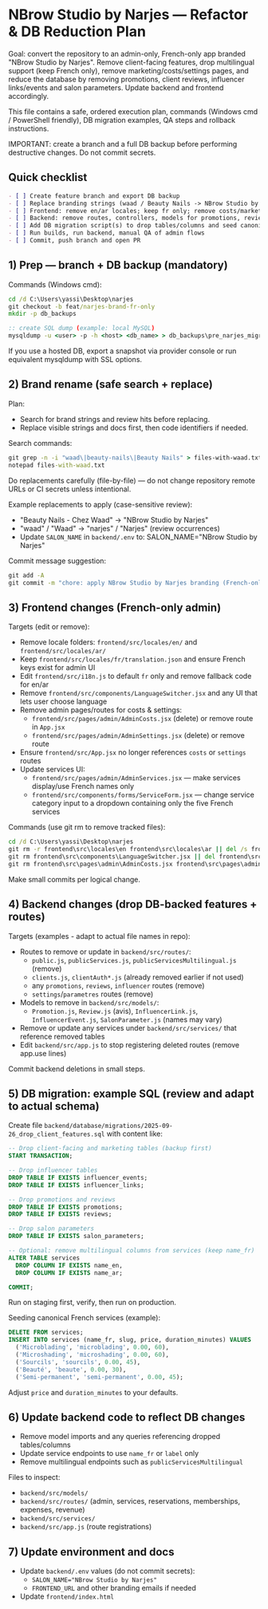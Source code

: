 # NBrow Studio by Narjes — Refactor & DB Reduction Plan

Goal: convert the repository to an admin-only, French-only app branded "NBrow Studio by Narjes". Remove client-facing features, drop multilingual support (keep French only), remove marketing/costs/settings pages, and reduce the database by removing promotions, client reviews, influencer links/events and salon parameters. Update backend and frontend accordingly.

This file contains a safe, ordered execution plan, commands (Windows cmd / PowerShell friendly), DB migration examples, QA steps and rollback instructions.

IMPORTANT: create a branch and a full DB backup before performing destructive changes. Do not commit secrets.

## Quick checklist

```markdown
- [ ] Create feature branch and export DB backup
- [ ] Replace branding strings (waad / Beauty Nails -> NBrow Studio by Narjes / Narjes)
- [ ] Frontend: remove en/ar locales; keep fr only; remove costs/marketing/settings admin pages; enforce 5 French services
- [ ] Backend: remove routes, controllers, models for promotions, reviews, influencer tables, salon params; remove multilingual public endpoints
- [ ] Add DB migration script(s) to drop tables/columns and seed canonical 5 services
- [ ] Run builds, run backend, manual QA of admin flows
- [ ] Commit, push branch and open PR
```

## 1) Prep — branch + DB backup (mandatory)

Commands (Windows cmd):

```cmd
cd /d C:\Users\yassi\Desktop\narjes
git checkout -b feat/narjes-brand-fr-only
mkdir -p db_backups

:: create SQL dump (example: local MySQL)
mysqldump -u <user> -p -h <host> <db_name> > db_backups\pre_narjes_migration_2025-09-26.sql
```

If you use a hosted DB, export a snapshot via provider console or run equivalent mysqldump with SSL options.

## 2) Brand rename (safe search + replace)

Plan:
- Search for brand strings and review hits before replacing.
- Replace visible strings and docs first, then code identifiers if needed.

Search commands:

```cmd
git grep -n -i "waad\|beauty-nails\|Beauty Nails" > files-with-waad.txt
notepad files-with-waad.txt
```

Do replacements carefully (file-by-file) — do not change repository remote URLs or CI secrets unless intentional.

Example replacements to apply (case-sensitive review):
- "Beauty Nails - Chez Waad" -> "NBrow Studio by Narjes"
- "waad" / "Waad" -> "narjes" / "Narjes" (review occurrences)
- Update `SALON_NAME` in `backend/.env` to: SALON_NAME="NBrow Studio by Narjes"

Commit message suggestion:

```cmd
git add -A
git commit -m "chore: apply NBrow Studio by Narjes branding (French-only)"
```

## 3) Frontend changes (French-only admin)

Targets (edit or remove):

- Remove locale folders: `frontend/src/locales/en/` and `frontend/src/locales/ar/`
- Keep `frontend/src/locales/fr/translation.json` and ensure French keys exist for admin UI
- Edit `frontend/src/i18n.js` to default `fr` only and remove fallback code for en/ar
- Remove `frontend/src/components/LanguageSwitcher.jsx` and any UI that lets user choose language
- Remove admin pages/routes for costs & settings:
  - `frontend/src/pages/admin/AdminCosts.jsx` (delete) or remove route in `App.jsx`
  - `frontend/src/pages/admin/AdminSettings.jsx` (delete) or remove route
- Ensure `frontend/src/App.jsx` no longer references `costs` or `settings` routes
- Update services UI:
  - `frontend/src/pages/admin/AdminServices.jsx` — make services display/use French names only
  - `frontend/src/components/forms/ServiceForm.jsx` — change service category input to a dropdown containing only the five French services

Commands (use git rm to remove tracked files):

```cmd
cd /d C:\Users\yassi\Desktop\narjes
git rm -r frontend\src\locales\en frontend\src\locales\ar || del /s frontend\src\locales\en
git rm frontend\src\components\LanguageSwitcher.jsx || del frontend\src\components\LanguageSwitcher.jsx
git rm frontend\src\pages\admin\AdminCosts.jsx frontend\src\pages\admin\AdminSettings.jsx
```

Make small commits per logical change.

## 4) Backend changes (drop DB-backed features + routes)

Targets (examples - adapt to actual file names in repo):

- Routes to remove or update in `backend/src/routes/`:
  - `public.js`, `publicServices.js`, `publicServicesMultilingual.js` (remove)
  - `clients.js`, `clientAuth*.js` (already removed earlier if not used)
  - any `promotions`, `reviews`, `influencer` routes (remove)
  - `settings`/`parametres` routes (remove)
- Models to remove in `backend/src/models/`:
  - `Promotion.js`, `Review.js` (avis), `InfluencerLink.js`, `InfluencerEvent.js`, `SalonParameter.js` (names may vary)
- Remove or update any services under `backend/src/services/` that reference removed tables
- Edit `backend/src/app.js` to stop registering deleted routes (remove app.use lines)

Commit backend deletions in small steps.

## 5) DB migration: example SQL (review and adapt to actual schema)

Create file `backend/database/migrations/2025-09-26_drop_client_features.sql` with content like:

```sql
-- Drop client-facing and marketing tables (backup first)
START TRANSACTION;

-- Drop influencer tables
DROP TABLE IF EXISTS influencer_events;
DROP TABLE IF EXISTS influencer_links;

-- Drop promotions and reviews
DROP TABLE IF EXISTS promotions;
DROP TABLE IF EXISTS reviews;

-- Drop salon parameters
DROP TABLE IF EXISTS salon_parameters;

-- Optional: remove multilingual columns from services (keep name_fr)
ALTER TABLE services
  DROP COLUMN IF EXISTS name_en,
  DROP COLUMN IF EXISTS name_ar;

COMMIT;
```

Run on staging first, verify, then run on production.

Seeding canonical French services (example):

```sql
DELETE FROM services;
INSERT INTO services (name_fr, slug, price, duration_minutes) VALUES
  ('Microblading', 'microblading', 0.00, 60),
  ('Microshading', 'microshading', 0.00, 60),
  ('Sourcils', 'sourcils', 0.00, 45),
  ('Beauté', 'beaute', 0.00, 30),
  ('Semi-permanent', 'semi-permanent', 0.00, 45);
```

Adjust `price` and `duration_minutes` to your defaults.

## 6) Update backend code to reflect DB changes

- Remove model imports and any queries referencing dropped tables/columns
- Update service endpoints to use `name_fr` or `label` only
- Remove multilingual endpoints such as `publicServicesMultilingual`

Files to inspect:

- `backend/src/models/`
- `backend/src/routes/` (admin, services, reservations, memberships, expenses, revenue)
- `backend/src/services/`
- `backend/src/app.js` (route registrations)

## 7) Update environment and docs

- Update `backend/.env` values (do not commit secrets):
  - `SALON_NAME="NBrow Studio by Narjes"`
  - `FRONTEND_URL` and other branding emails if needed
- Update `frontend/index.html` <title>, meta tags, and any hard-coded references
- Update README and other docs to reflect the new brand and French-only scope

## 8) Build & QA

Run the following locally:

```cmd
:: build frontend
cd frontend
npm install
npm run build

:: start backend
cd ..\backend
npm install
npm run dev
```

Manual QA checklist

- [ ] Admin login works
- [ ] Admin Services page lists only the five French services
- [ ] Create/Edit/Delete service operations succeed and persist in DB
- [ ] Reservations creation and admin reservation management work
- [ ] Inventory pages work
- [ ] Costs & marketing and Settings pages are not accessible

## 9) Commit strategy & PR

- Make small commits with focused messages (branding, frontend i18n, backend removal, migration, seeding)
- Push branch and open PR for review

## 10) Rollback plan

1. Revert code changes via git if needed:

```cmd
git checkout master
git revert <merge-commit-hash>
```

2. Restore DB from backup:

```cmd
mysql -u <user> -p -h <host> <db_name> < db_backups\pre_narjes_migration_2025-09-26.sql
```

3. Redeploy previous version if required.

## Acceptance criteria

- App branding updated to "NBrow Studio by Narjes" everywhere user-facing (admin UI, emails, README)
- Admin UI is French-only (no language switcher; `fr` locale active)
- Services table contains only the five canonical French services
- DB no longer contains promotions, reviews, influencer tables or salon param entries
- No costs/marketing/settings pages available in admin UI
- Frontend builds and backend starts; main admin flows pass manual QA

## Timeline estimate

- Branch & DB backup: 30–60 minutes
- Branding and frontend i18n changes: 1–2 hours
- Backend cleanup and DB migration: 1–3 hours (depend on FK complexity)
- QA and fixes: 1–2 hours

---

If you want, I can start with one of these automated steps now:

- A) Run a repo-wide search and generate a preview list of files to change for branding (safe)
- B) Apply branding replacements file-by-file and commit (destructive)
- C) Implement frontend reductions (remove locales, costs/settings pages, enforce services list)
- D) Generate a tailored DB migration SQL after scanning `backend/src/models` (I will inspect model file names and produce precise SQL)

Reply with A/B/C/D to tell me which to start with.
